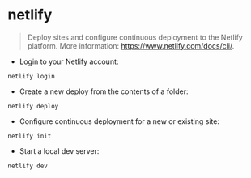 # netlify

> Deploy sites and configure continuous deployment to the Netlify platform.
> More information: <https://www.netlify.com/docs/cli/>.

- Login to your Netlify account:

`netlify login`

- Create a new deploy from the contents of a folder:

`netlify deploy`

- Configure continuous deployment for a new or existing site:

`netlify init`

- Start a local dev server:

`netlify dev`
